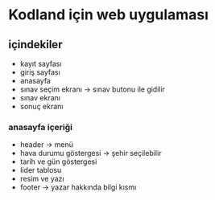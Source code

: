 # Kodland için web uygulaması 
## içindekiler

- kayıt sayfası
- giriş sayfası
- anasayfa
- sınav seçim ekranı -> sınav butonu ile gidilir
- sınav ekranı
- sonuç ekranı

### anasayfa içeriği

- header -> menü
- hava durumu göstergesi -> şehir seçilebilir
- tarih ve gün göstergesi
- lider tablosu
- resim ve yazı
- footer -> yazar hakkında bilgi kısmı
